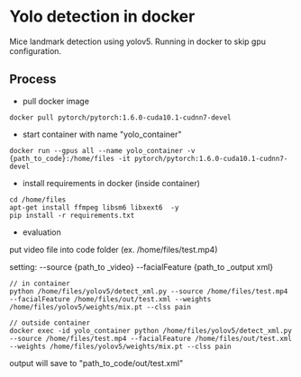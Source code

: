 # Yolo detection in docker

Mice landmark detection using yolov5. Running in docker to skip gpu configuration.

## Process

* pull docker image

```Shell
docker pull pytorch/pytorch:1.6.0-cuda10.1-cudnn7-devel
```

* start container with name "yolo_container"

```shell
docker run --gpus all --name yolo_container -v {path_to_code}:/home/files -it pytorch/pytorch:1.6.0-cuda10.1-cudnn7-devel
```

* install requirements in docker (inside container)

```shell
cd /home/files
apt-get install ffmpeg libsm6 libxext6  -y
pip install -r requirements.txt
```

* evaluation

put video file into code folder (ex. /home/files/test.mp4)

setting: --source {path_to _video} --facialFeature {path_to _output xml}

```shell
// in container
python /home/files/yolov5/detect_xml.py --source /home/files/test.mp4 --facialFeature /home/files/out/test.xml --weights /home/files/yolov5/weights/mix.pt --clss pain

// outside container
docker exec -id yolo_container python /home/files/yolov5/detect_xml.py --source /home/files/test.mp4 --facialFeature /home/files/out/test.xml --weights /home/files/yolov5/weights/mix.pt --clss pain
```

output will save to  "path_to_code/out/test.xml"

